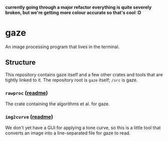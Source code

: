 **currently going through a major refactor everything is quite severely broken, but we're getting more colour accurate so that's cool :D**

# gaze
An image processing program that lives in the terminal.

## Structure
This repository contains gaze itself and a few other crates and tools that are tightly linked to it. The repository root is `gaze` itself; `/src` is gaze.

### `rawproc` ([readme](rawproc/README.md))
The crate containing the algorithms et al. for gaze.

### `img2curve` ([readme](img2curve/README.md))
We don't yet have a GUI for applying a tone curve, so this is a little tool that converts an image into a line-separated file for gaze to read.